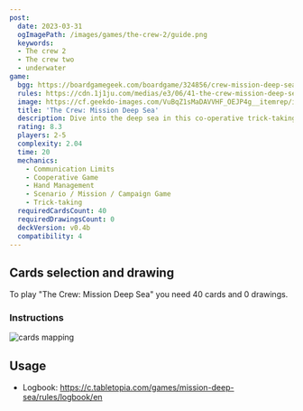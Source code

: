 ```yaml
---
post:
  date: 2023-03-31
  ogImagePath: /images/games/the-crew-2/guide.png
  keywords:
  - The crew 2
  - The crew two
  - underwater
game:
  bgg: https://boardgamegeek.com/boardgame/324856/crew-mission-deep-sea
  rules: https://cdn.1j1ju.com/medias/e3/06/41-the-crew-mission-deep-sea-rulebook.pdf
  image: https://cf.geekdo-images.com/VuBqZ1sMaDAVVHF_OEJP4g__itemrep/img/tgB3g7PECxG14yQ0FkMiMaXaOFE=/fit-in/246x300/filters:strip_icc()/pic5988903.jpg
  title: 'The Crew: Mission Deep Sea'
  description: Dive into the deep sea in this co-operative trick-taking game. 
  rating: 8.3
  players: 2-5
  complexity: 2.04
  time: 20
  mechanics:
    - Communication Limits
    - Cooperative Game
    - Hand Management
    - Scenario / Mission / Campaign Game
    - Trick-taking 
  requiredCardsCount: 40
  requiredDrawingsCount: 0
  deckVersion: v0.4b
  compatibility: 4
---
```


## Cards selection and drawing

To play "The Crew: Mission Deep Sea" you need 40 cards and 0 drawings.

### Instructions

![cards mapping](/images/games/the-crew-2/guide.png)

## Usage

- Logbook: <https://c.tabletopia.com/games/mission-deep-sea/rules/logbook/en>
